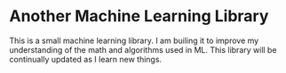 # Another Machine Learning Library

This is a small machine learning library. I am builing it to improve my understanding of the math and algorithms used in ML. This library will be continually updated as I learn new things.